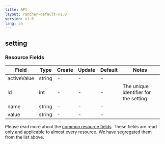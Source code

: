 ```yaml
---
title: API
layout: rancher-default-v1.0
version: v1.0
lang: zh
---
```


## setting



### Resource Fields

Field | Type | Create | Update | Default | Notes
---|---|---|---|---|---
activeValue | string | - | - | - | 
id | int | - | - | - | The unique identifier for the setting
name | string | - | - | - | 
value | string | - | - | - | 


Please read more about the [common resource fields]({{site.baseurl}}/rancher/{{page.version}}/{{page.lang}}/api/common/). 
These fields are read only and applicable to almost every resource. We have segregated them from the list above.







